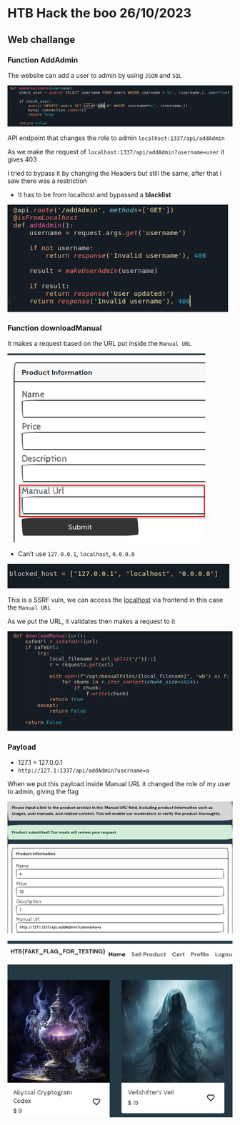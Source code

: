 # HTB Hack the boo 26/10/2023

## Web challange

### Function AddAdmin

The website can add a user to admin by using `JSON` and `SQL`

![Untitled](images/Untitled.png)

API endpoint that changes the role to admin `localhost:1337/api/addAdmin`

As we make the request of `localhost:1337/api/addAdmin?username=user` it gives 403

I tried to bypass it by changing the Headers but still the same, after that i saw there was a restriction

- It has to be from localhost and bypassed a **blacklist**

![Untitled](images/Untitled%201.png)

### Function downloadManual

It makes a request based on the URL put inside the `Manual URL`

![Untitled](images/Untitled%202.png)

- Can’t use `127.0.0.1`, `localhost`, `0.0.0.0`

![Untitled](images/Untitled%203.png)

This is a SSRF vuln, we can access the [localhost](http://localhost) via frontend in this case the `Manual URL`

As we put the URL, it validates then makes a request to it

![Untitled](images/Untitled%204.png)

### Payload

- 127.1 = 127.0.0.1
- `http://127.1:1337/api/addAdmin?username=a`

When we put this payload inside Manual URL it changed the role of my user to admin, giving the flag

![Untitled](images/Untitled%205.png)

![Untitled](images/Untitled%206.png)
